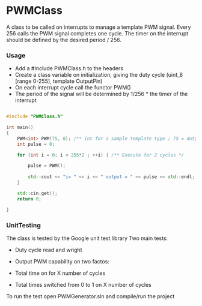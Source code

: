 # PWMClass

A class to be called on interrupts to manage a template PWM signal. 
Every 256 calls the PWM signal completes one cycle. 
The timer on the interrupt should be defined by the desired period / 256.

### Usage

* Add a #Include PWMClass.h to the headers
* Create a class variable on initialization, giving the duty cycle (uint_8 [range 0-255], template OutputPin)
* On each interrupt cycle call the functor PWM()
* The period of the signal will be determined by 1/256 * the timer of the interrupt

``` C++ 

#include "PWMClass.h"

int main()
{
    PWM<int> PWM(75, 0); /** int for a sample template type ; 75 = dutycycle ; 0 = pin to change */
    int pulse = 0;

    for (int i = 0; i < 255*2 ; ++i) { /** Execute for 2 cycles */

        pulse = PWM();
        
        std::cout << "i= " << i << " output = " << pulse << std::endl; /** Output PWM */
    }

    std::cin.get(); 
    return 0; 

}

``` 

### UnitTesting

The class is tested by the Google unit test library
Two main tests:

* Duty cycle read and wright 

* Output PWM capability on two factos:
* Total time on for X number of cycles
* Total times switched from 0 to 1 on X number of cycles

To run the test open PWMGenerator.sln and compile/run the project



